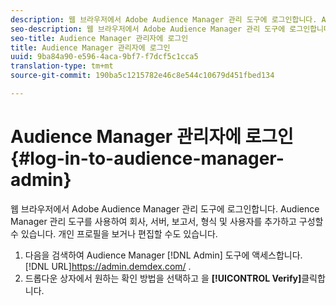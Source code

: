 ```yaml
---
description: 웹 브라우저에서 Adobe Audience Manager 관리 도구에 로그인합니다. Audience Manager 관리 도구를 사용하여 회사, 서버, 보고서, 형식 및 사용자를 추가하고 구성할 수 있습니다. 개인 프로필을 보거나 편집할 수도 있습니다.
seo-description: 웹 브라우저에서 Adobe Audience Manager 관리 도구에 로그인합니다. Audience Manager 관리 도구를 사용하여 회사, 서버, 보고서, 형식 및 사용자를 추가하고 구성할 수 있습니다. 개인 프로필을 보거나 편집할 수도 있습니다.
seo-title: Audience Manager 관리자에 로그인
title: Audience Manager 관리자에 로그인
uuid: 9ba84a90-e596-4aca-9bf7-f7dcf5c1cca5
translation-type: tm+mt
source-git-commit: 190ba5c1215782e46c8e544c10679d451fbed134

---
```



# Audience Manager 관리자에 로그인 {#log-in-to-audience-manager-admin}

웹 브라우저에서 Adobe Audience Manager 관리 도구에 로그인합니다. Audience Manager 관리 도구를 사용하여 회사, 서버, 보고서, 형식 및 사용자를 추가하고 구성할 수 있습니다. 개인 프로필을 보거나 편집할 수도 있습니다.

<!-- t_login.xml -->

1. 다음을 검색하여 Audience Manager [!DNL Admin] 도구에 액세스합니다. [!DNL URL]https://admin.demdex.com/ [](https://admin.demdex.com/).
1. 드롭다운 상자에서 원하는 확인 방법을 선택하고 을 **[!UICONTROL Verify]**&#x200B;클릭합니다.
